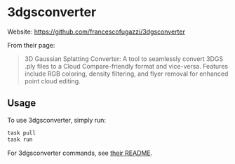 # 3dgsconverter

Website: <https://github.com/francescofugazzi/3dgsconverter>

From their page:

> 3D Gaussian Splatting Converter: A tool to seamlessly convert 3DGS .ply files to a Cloud Compare-friendly format and vice-versa. Features include RGB coloring, density filtering, and flyer removal for enhanced point cloud editing.

## Usage

To use 3dgsconverter, simply run:

```sh
task pull
task run
```

For 3dgsconverter commands, see [their README](https://github.com/francescofugazzi/3dgsconverter?tab=readme-ov-file#usage).
